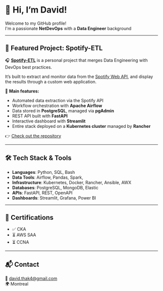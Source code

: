 # 👋 Hi, I’m David!

Welcome to my GitHub profile!  
I'm a passionate **NetDevOps** with a **Data Engineer** background

---

## 🚀 Featured Project: Spotify-ETL

🎧 [**Spotify-ETL**](https://github.com/datha4/spotify-etl) is a personal project that merges Data Engineering with DevOps best practices.

It’s built to extract and monitor data from the [Spotify Web API](https://developer.spotify.com/documentation/web-api), and display the results through a custom web application.

🔧 **Main features:**
- Automated data extraction via the Spotify API
- Workflow orchestration with **Apache Airflow**
- Data stored in **PostgreSQL**, managed via **pgAdmin**
- REST API built with **FastAPI**
- Interactive dashboard with **Streamlit**
- Entire stack deployed on a **Kubernetes cluster** managed by **Rancher**

👉 [Check out the repository](https://github.com/datha4/spotify-etl)

---

## 🛠️ Tech Stack & Tools

- **Languages**: Python, SQL, Bash
- **Data Tools**: Airflow, Pandas, Spark,
- **Infrastructure**: Kubernetes, Docker, Rancher, Ansible, AWX
- **Databases**: PostgreSQL, MongoDB, Elastic
- **APIs**: FastAPI, REST, OpenAPI
- **Dashboards**: Streamlit, Grafana, Power BI

---

## 💼 Certifications

- ✅ CKA
- ⏳ AWS SAA
- ⏳ CCNA


---

## 📬 Contact

📧 david.thak4@gmail.com  
🌍 Montreal
